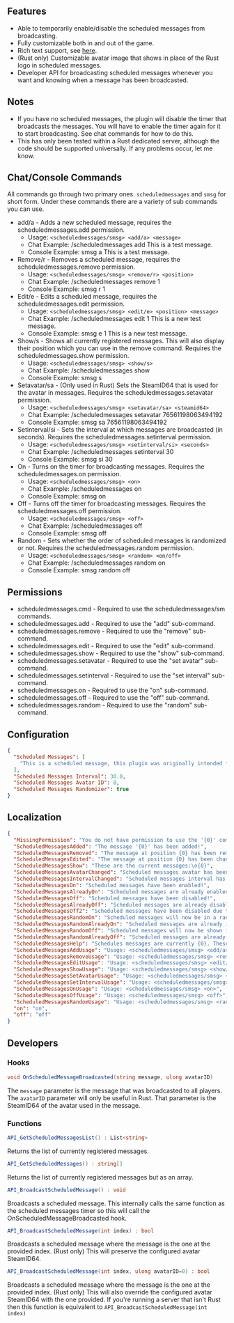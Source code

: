 ## Features
* Able to temporarily enable/disable the scheduled messages from broadcasting.
* Fully customizable both in and out of the game.
* Rich text support, see [here](https://docs.unity3d.com/Packages/com.unity.ugui@1.0/manual/StyledText.html).
* (Rust only) Customizable avatar image that shows in place of the Rust logo in scheduled messages.
* Developer API for broadcasting scheduled messages whenever you want and knowing when a message has been broadcasted.

## Notes
* If you have no scheduled messages, the plugin will disable the timer that broadcasts the messages. You will have to enable the timer again for it to start broadcasting. See chat commands for how to do this.
* This has only been tested within a Rust dedicated server, although the code should be supported universally. If any problems occur, let me know.

## Chat/Console Commands
All commands go through two primary ones. `scheduledmessages` and `smsg` for short form. Under these commands there are a variety of sub commands you can use.
* add/a - Adds a new scheduled message, requires the scheduledmessages.add permission.
  * Usage: `<scheduledmessages/smsg> <add/a> <message>`
  * Chat Example: /scheduledmessages add This is a test message.
  * Console Example: smsg a This is a test message.
* Remove/r - Removes a scheduled message, requires the scheduledmessages.remove permission.
  * Usage: `<scheduledmessages/smsg> <remove/r> <position>`
  * Chat Example: /scheduledmessages remove 1
  * Console Example: smsg r 1
* Edit/e - Edits a scheduled message, requires the scheduledmessages.edit permission.
  * Usage: `<scheduledmessages/smsg> <edit/e> <position> <message>`
  * Chat Example: /scheduledmessages edit 1 This is a new test message.
  * Console Example: smsg e 1 This is a new test message.
* Show/s - Shows all currently registered messages. This will also display their position which you can use in the remove command. Requires the scheduledmessages.show permission.
  * Usage: `<scheduledmessages/smsg> <show/s>`
  * Chat Example: /scheduledmessages show
  * Console Example: smsg s
* Setavatar/sa - (Only used in Rust) Sets the SteamID64 that is used for the avatar in messages. Requires the scheduledmessages.setavatar permission.
  * Usage: `<scheduledmessages/smsg> <setavatar/sa> <steamid64>`
  * Chat Example: /scheduledmessages setavatar 76561198063494192
  * Console Example: smsg sa 76561198063494192
* Setinterval/si - Sets the interval at which messages are broadcasted (in seconds). Requires the scheduledmessages.setinterval permission.
  * Usage: `<scheduledmessages/smsg> <setinterval/si> <seconds>`
  * Chat Example: /scheduledmessages setinterval 30
  * Console Example: smsg si 30
* On - Turns on the timer for broadcasting messages. Requires the scheduledmessages.on permission.
  * Usage: `<scheduledmessages/smsg> <on>`
  * Chat Example: /scheduledmessages on
  * Console Example: smsg on
* Off - Turns off the timer for broadcasting messages. Requires the scheduledmessages.off permission.
  * Usage: `<scheduledmessages/smsg> <off>`
  * Chat Example: /scheduledmessages off
  * Console Example: smsg off
* Random - Sets whether the order of scheduled messages is randomized or not. Requires the scheduledmessages.random permission.
  * Usage: `<scheduledmessages/smsg> <random> <on/off>`
  * Chat Example: /scheduledmessages random on
  * Console Example: smsg random off

## Permissions
* scheduledmessages.cmd - Required to use the scheduledmessages/sm commands.
* scheduledmessages.add - Required to use the "add" sub-command.
* scheduledmessages.remove - Required to use the "remove" sub-command.
* scheduledmessages.edit - Required to use the "edit" sub-command.
* scheduledmessages.show - Required to use the "show" sub-command.
* scheduledmessages.setavatar - Required to use the "set avatar" sub-command.
* scheduledmessages.setinterval - Required to use the "set interval" sub-command.
* scheduledmessages.on - Required to use the "on" sub-command.
* scheduledmessages.off - Required to use the "off" sub-command.
* scheduledmessages.random - Required to use the "random" sub-command.

## Configuration
```json  
{
  "Scheduled Messages": [
    "This is a scheduled message, this plugin was originally intended for a community I run. But I thought making it public would serve a better purpose. I hope you find the plugin useful!"
  ],
  "Scheduled Messages Interval": 30.0,
  "Scheduled Messages Avatar ID": 0,
  "Scheduled Messages Randomizer": true
}
```

## Localization
```json
{
  "MissingPermission": "You do not have permission to use the '{0}' command!",
  "ScheduledMessagesAdded": "The message '{0}' has been added!",
  "ScheduledMessagesRemoved": "The message at position {0} has been removed!",
  "ScheduledMessagesEdited": "The message at position {0} has been changed to '{1}'",
  "ScheduledMessagesShow": "These are the current messages:\n{0}",
  "ScheduledMessagesAvatarChanged": "Scheduled messages avatar has been changed to {0}!",
  "ScheduledMessagesIntervalChanged": "Scheduled messages interval has been changed to {0} seconds!",
  "ScheduledMessagesOn": "Scheduled messages have been enabled!",
  "ScheduledMessagesAlreadyOn": "Scheduled messages are already enabled!",
  "ScheduledMessagesOff": "Scheduled messages have been disabled!",
  "ScheduledMessagesAlreadyOff": "Scheduled messages are already disabled!",
  "ScheduledMessagesOff2": "Scheduled messages have been disabled due to no messages being registered.",
  "ScheduledMessagesRandomOn": "Scheduled messages will now be in a random order.",
  "ScheduledMessagesRandomAlreadyOn": "Scheduled messages are already in random order!",
  "ScheduledMessagesRandomOff": "Scheduled messages will now be shown in order.",
  "ScheduledMessagesRandomAlreadyOff": "Scheduled messages are already in order!",
  "ScheduledMessagesHelp": "Schedules messages are currently {0}. These are the commands available:\n{1}",
  "ScheduledMessagesAddUsage": "Usage: <scheduledmessages/smsg> <add/a> <message>",
  "ScheduledMessagesRemoveUsage": "Usage: <scheduledmessages/smsg> <remove/r> <position>",
  "ScheduledMessagesEditUsage": "Usage: <scheduledmessages/smsg> <edit/e> <position> <message>",
  "ScheduledMessagesShowUsage": "Usage: <scheduledmessages/smsg> <show/s>",
  "ScheduledMessagesSetAvatarUsage": "Usage: <scheduledmessages/smsg> <setavatar/sa> <steamid64>",
  "ScheduledMessagesSetIntervalUsage": "Usage: <scheduledmessages/smsg> <setinterval/si> <seconds>",
  "ScheduledMessagesOnUsage": "Usage: <scheduledmessages/smsg> <on>",
  "ScheduledMessagesOffUsage": "Usage: <scheduledmessages/smsg> <off>",
  "ScheduledMessagesRandomUsage": "Usage: <scheduledmessages/smsg> <random> <on/off>",
  "on": "on",
  "off": "off"
}
```

## Developers
### Hooks
```C#
void OnScheduledMessageBroadcasted(string message, ulong avatarID)
```
The `message` parameter is the message that was broadcasted to all players. The `avatarID` parameter will only be useful in Rust. That parameter is the SteamID64 of the avatar used in the message.

### Functions
```C#
API_GetScheduledMessagesList() : List<string>
```
Returns the list of currently registered messages.

```C#
API_GetScheduledMessages() : string[]
```
Returns the list of currently registered messages but as an array.

```C#
API_BroadcastScheduledMessage() : void
```
Broadcasts a scheduled message. This internally calls the same function as the scheduled messages timer so this will call the OnScheduledMessageBroadcasted hook.

```C#
API_BroadcastScheduledMessage(int index) : bool
```
Broadcasts a scheduled message where the message is the one at the provided index. (Rust only) This will preserve the configured avatar SteamID64.

```C#
API_BroadcastScheduledMessage(int index, ulong avatarID=0) : bool
```
Broadcasts a scheduled message where the message is the one at the provided index. (Rust only) This will also override the configured avatar SteamID64 with the one provided. If you're running a server that isn't  Rust then this function is equivalent to `API_BroadcastScheduledMessage(int index)`
